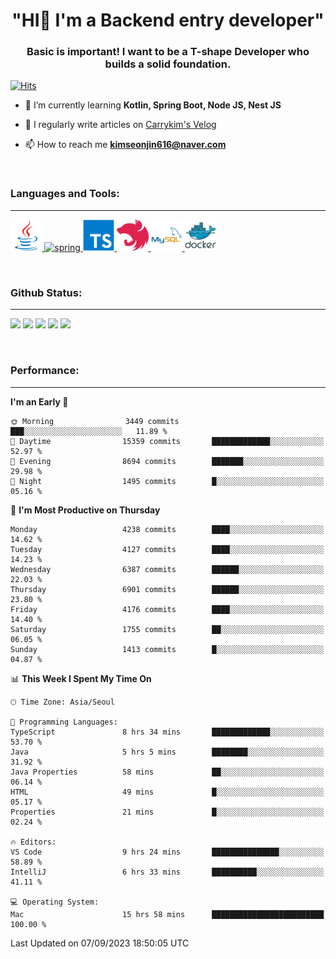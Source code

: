 <h1 align="center">"HI👋 I'm a Backend entry developer" </h1>
<h3 align="center">Basic is important! I want to be a T-shape Developer who builds a solid foundation.</h3>

[![Hits](https://hits.seeyoufarm.com/api/count/incr/badge.svg?url=https%3A%2F%2Fgithub.com%2Fgimseonjin&count_bg=%2318BFE5&title_bg=%23555555&icon=ko-fi.svg&icon_color=%23E7E7E7&title=hits&edge_flat=false)](https://hits.seeyoufarm.com)

- 🌱 I’m currently learning **Kotlin, Spring Boot, Node JS, Nest JS**

- 📝 I regularly write articles on [Carrykim's Velog](https://velog.io/@carrykim)

- 📫 How to reach me **kimseonjin616@naver.com**

<br/>

<h3 align="left">Languages and Tools:</h3>

***

<p align="left"> 
 <a href="https://www.java.com" target="_blank" rel="noreferrer"> <img src="https://raw.githubusercontent.com/devicons/devicon/master/icons/java/java-original.svg" alt="java" width="10%" height="10%"/> </a>
 <a href="https://spring.io/" target="_blank" rel="noreferrer"> <img src="https://www.vectorlogo.zone/logos/springio/springio-icon.svg" alt="spring" width="10%" height="10%"/> </a>
  <a href="https://www.typescriptlang.org/" target="_blank" rel="noreferrer"> <img src="https://raw.githubusercontent.com/devicons/devicon/master/icons/typescript/typescript-original.svg" alt="typescript" width="10%" height="10%"/> </a>
<a href="https://nestjs.com/" target="_blank" rel="noreferrer"> <img src="https://raw.githubusercontent.com/devicons/devicon/master/icons/nestjs/nestjs-plain.svg" alt="nestjs" width="10%" height="10%"/> </a> 
<a href="https://www.mysql.com/" target="_blank" rel="noreferrer"> <img src="https://raw.githubusercontent.com/devicons/devicon/master/icons/mysql/mysql-original-wordmark.svg" alt="mysql" width="10%" height="10%"/>  </a>
 <a href="https://www.docker.com/" target="_blank" rel="noreferrer"> <img src="https://raw.githubusercontent.com/devicons/devicon/master/icons/docker/docker-original-wordmark.svg" alt="docker" width="10%" height="10%"/> </a>
 </p>
</p>

<br/>

<h3 align="left">Github Status:</h3>

***

![](http://github-profile-summary-cards.vercel.app/api/cards/profile-details?username=gimseonjin&theme=nord_bright)
![](http://github-profile-summary-cards.vercel.app/api/cards/repos-per-language?username=gimseonjin&theme=nord_bright)
![](http://github-profile-summary-cards.vercel.app/api/cards/most-commit-language?username=gimseonjin&theme=nord_bright)
![](http://github-profile-summary-cards.vercel.app/api/cards/stats?username=gimseonjin&theme=nord_bright)
![](http://github-profile-summary-cards.vercel.app/api/cards/productive-time?username=gimseonjin&theme=nord_bright&utcOffset=8)


<br/>

<h3 align="left">Performance:</h3>

***

<!--START_SECTION:waka-->
**I'm an Early 🐤** 

```text
🌞 Morning                3449 commits        ███░░░░░░░░░░░░░░░░░░░░░░   11.89 % 
🌆 Daytime                15359 commits       █████████████░░░░░░░░░░░░   52.97 % 
🌃 Evening                8694 commits        ███████░░░░░░░░░░░░░░░░░░   29.98 % 
🌙 Night                  1495 commits        █░░░░░░░░░░░░░░░░░░░░░░░░   05.16 % 
```
📅 **I'm Most Productive on Thursday** 

```text
Monday                   4238 commits        ████░░░░░░░░░░░░░░░░░░░░░   14.62 % 
Tuesday                  4127 commits        ████░░░░░░░░░░░░░░░░░░░░░   14.23 % 
Wednesday                6387 commits        ██████░░░░░░░░░░░░░░░░░░░   22.03 % 
Thursday                 6901 commits        ██████░░░░░░░░░░░░░░░░░░░   23.80 % 
Friday                   4176 commits        ████░░░░░░░░░░░░░░░░░░░░░   14.40 % 
Saturday                 1755 commits        ██░░░░░░░░░░░░░░░░░░░░░░░   06.05 % 
Sunday                   1413 commits        █░░░░░░░░░░░░░░░░░░░░░░░░   04.87 % 
```


📊 **This Week I Spent My Time On** 

```text
🕑︎ Time Zone: Asia/Seoul

💬 Programming Languages: 
TypeScript               8 hrs 34 mins       █████████████░░░░░░░░░░░░   53.70 % 
Java                     5 hrs 5 mins        ████████░░░░░░░░░░░░░░░░░   31.92 % 
Java Properties          58 mins             ██░░░░░░░░░░░░░░░░░░░░░░░   06.14 % 
HTML                     49 mins             █░░░░░░░░░░░░░░░░░░░░░░░░   05.17 % 
Properties               21 mins             █░░░░░░░░░░░░░░░░░░░░░░░░   02.24 % 

🔥 Editors: 
VS Code                  9 hrs 24 mins       ███████████████░░░░░░░░░░   58.89 % 
IntelliJ                 6 hrs 33 mins       ██████████░░░░░░░░░░░░░░░   41.11 % 

💻 Operating System: 
Mac                      15 hrs 58 mins      █████████████████████████   100.00 % 
```


 Last Updated on 07/09/2023 18:50:05 UTC
<!--END_SECTION:waka-->

<div align="center">
  
